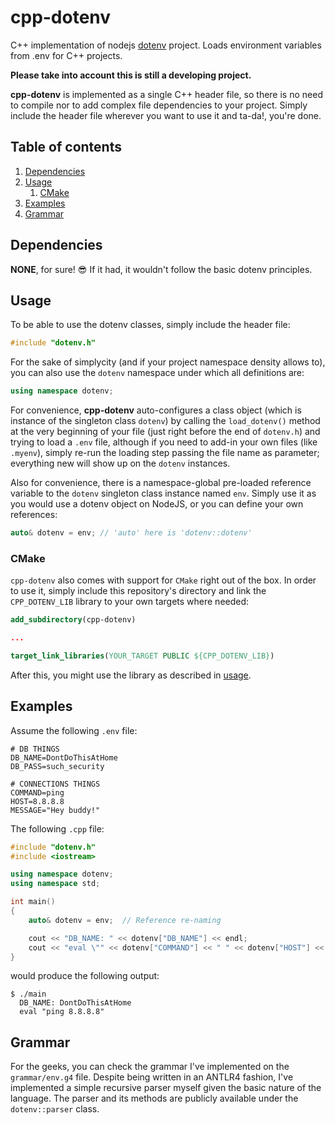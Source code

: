 # cpp-dotenv

C++ implementation of nodejs [dotenv](https://github.com/motdotla/dotenv) project. Loads environment variables from .env for C++ projects.

**Please take into account this is still a developing project.**

**cpp-dotenv** is implemented as a single C++ header file, so there is no need to compile nor to add complex file dependencies to your project. Simply include the header file wherever you want to use it and ta-da!, you're done.

## Table of contents

1. [Dependencies](#dependencies)
2. [Usage](#usage)
   1. [CMake](#cmake)
3. [Examples](#examples)
4. [Grammar](#grammar)

## Dependencies

**NONE**, for sure! :sunglasses: If it had, it wouldn't follow the basic dotenv principles.

## Usage

To be able to use the dotenv classes, simply include the header file:

```cpp
#include "dotenv.h"
```

For the sake of simplycity (and if your project namespace density allows to), you can also use the `dotenv` namespace under which all definitions are:

```cpp
using namespace dotenv;
```

For convenience, **cpp-dotenv** auto-configures a class object (which is instance of the singleton class `dotenv`) by calling the `load_dotenv()` method at the very beginning of your file (just right before the end of `dotenv.h`) and trying to load a `.env` file, although if you need to add-in your own files (like `.myenv`), simply re-run the loading step passing the file name as parameter; everything new will show up on the `dotenv` instances.

Also for convenience, there is a namespace-global pre-loaded reference variable to the `dotenv` singleton class instance named `env`. Simply use it as you would use a dotenv object on NodeJS, or you can define your own references:

```cpp
auto& dotenv = env; // 'auto' here is 'dotenv::dotenv'
```

### CMake

`cpp-dotenv` also comes with support for `CMake` right out of the box. In order to use it, simply include this repository's directory and link the `CPP_DOTENV_LIB` library to your own targets where needed:

```cmake
add_subdirectory(cpp-dotenv)

...

target_link_libraries(YOUR_TARGET PUBLIC ${CPP_DOTENV_LIB})
```

After this, you might use the library as described in [usage](#usage).

## Examples

Assume the following `.env` file:

```env
# DB THINGS
DB_NAME=DontDoThisAtHome
DB_PASS=such_security

# CONNECTIONS THINGS
COMMAND=ping
HOST=8.8.8.8
MESSAGE="Hey buddy!"
```

The following `.cpp` file:

```cpp
#include "dotenv.h"
#include <iostream>

using namespace dotenv;
using namespace std;

int main()
{
    auto& dotenv = env;  // Reference re-naming

    cout << "DB_NAME: " << dotenv["DB_NAME"] << endl;
    cout << "eval \"" << dotenv["COMMAND"] << " " << dotenv["HOST"] << "\"" << endl;
}
```

would produce the following output:

```shell
$ ./main
  DB_NAME: DontDoThisAtHome
  eval "ping 8.8.8.8"
```

## Grammar

For the geeks, you can check the grammar I've implemented on the `grammar/env.g4` file. Despite being written in an ANTLR4 fashion, I've implemented a simple recursive parser myself given the basic nature of the language. The parser and its methods are publicly available under the `dotenv::parser` class.
